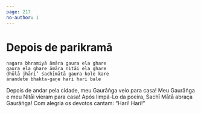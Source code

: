 ```yaml
---
page: 217
no-author: 1
---
```


# Depois de parikramā

    nagara bhramiyā āmāra gaura ela ghare
    gaura ela ghare āmāra nitāi ela ghare
    dhūlā jhāri’ śachīmātā gaura kole kare
    ānandete bhakta-gaṇe hari hari bale

Depois de andar pela cidade, meu Gaurāṅga veio para casa! Meu Gaurāṅga e meu Nitāi vieram para casa! Após limpá-Lo da poeira, Śachī Mātā abraça Gaurāṅga! Com alegria os devotos cantam: “Hari! Hari!”

